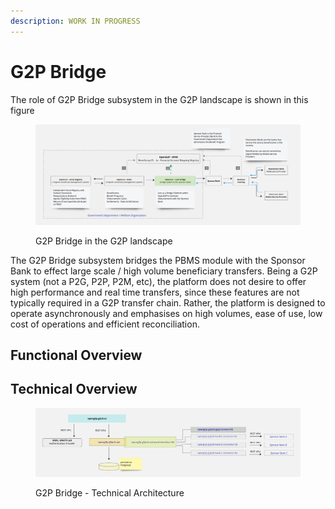 ```yaml
---
description: WORK IN PROGRESS
---
```


# G2P Bridge

The role of G2P Bridge subsystem in the G2P landscape is shown in this figure

<figure><img src="../.gitbook/assets/Gitbook-G2PCB-Landscape.jpg" alt=""><figcaption><p>G2P Bridge in the G2P landscape</p></figcaption></figure>

The G2P Bridge subsystem bridges the PBMS module with the Sponsor Bank to effect large scale / high volume beneficiary transfers. Being a G2P system (not a P2G, P2P, P2M, etc), the platform does not desire to offer high performance and real time transfers, since these features are not typically required in a G2P transfer chain. Rather, the platform is designed to operate asynchronously and emphasises on high volumes, ease of use, low cost of operations and efficient reconciliation.

## Functional Overview

## Technical Overview

<figure><img src="../.gitbook/assets/Gitbook-G2PCB-Tech-Architecture.jpg" alt=""><figcaption><p>G2P Bridge - Technical Architecture</p></figcaption></figure>

